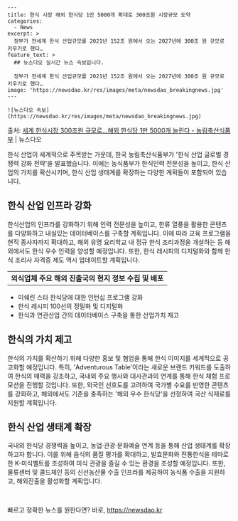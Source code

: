     ---
    title: 한식 시장 해외 한식당 1만 5000개 확대로 300조원 시장규모 도약
    categories:
      - News
    excerpt: >
      정부가 전세계 한식 산업규모를 2021년 152조 원에서 오는 2027년에 300조 원 규모로 키우기로 했다…
    feature_text: >
      ## 뉴스다오 실시간 뉴스 속보입니다.
    
      정부가 전세계 한식 산업규모를 2021년 152조 원에서 오는 2027년에 300조 원 규모로 키우기로 했다…
    image: 'https://newsdao.kr/res/images/meta/newsdao_breakingnews.jpg'
    ---
    
    ![뉴스다오 속보](https://newsdao.kr/res/images/meta/newsdao_breakingnews.jpg)

<p>출처: <a href="https://newsdao.kr/3101" rel="dofollow">세계 한식시장 300조원 규모로…해외 한식당 1만 5000개 늘린다 - 농림축산식품부</a> | 뉴스다오</p>

<p data-ke-size="size16">한식 산업이 세계적으로 주목받는 가운데, 한국 농림축산식품부가 '한식 산업 글로벌 경쟁력 강화 전략'을 발표했습니다. 이에는 농식품부가 한식인력 전문성을 높이고, 한식 산업의 가치를 확산시키며, 한식 산업 생태계를 확장하는 다양한 계획들이 포함되어 있습니다.</p>

<h2 data-ke-size="size26">한식 산업 인프라 강화</h2>
<p data-ke-size="size16">한식산업의 인프라를 강화하기 위해 인력 전문성을 높이고, 한류 열풍을 활용한 콘텐츠를 다양화하고 내실있는 데이터베이스를 구축할 계획입니다. 이에 따라 교육 프로그램을 현직 종사자까지 확대하고, 해외 유명 요리학교 내 정규 한식 조리과정을 개설하는 등 해외에서도 한식 우수 인력을 양성할 예정입니다. 또한, 한식 레시피의 디지털화와 함께 한식 조리사 자격증 제도 역시 업데이트할 계획입니다.</p>

<table>
	<tr>
		<td style="text-align: center; height: 17px;"><b>외식업체 주요 해외 진출국의 현지 정보 수집 및 배포</b></td>
	</tr>
</table>
<ul>
	<li>미쉐린 스타 한식당에 대한 인턴십 프로그램 강화</li>
	<li>한식 레시피 100선의 정밀화 및 디지털화</li>
	<li>한식과 연관산업 간의 데이터베이스 구축을 통한 산업가치 제고</li>
</ul>

<h2 data-ke-size="size26">한식의 가치 제고</h2>
<p data-ke-size="size16">한식의 가치를 확산하기 위해 다양한 홍보 및 협업을 통해 한식 이미지를 세계적으로 공고화할 예정입니다. 특히, 'Adventurous Table'이라는 새로운 브랜드 키워드를 도출하여 한식의 매력을 강조하고, 국내외 주요 행사와 대사관과의 연계를 통해 한식 체험 프로모션을 진행할 것입니다. 또한, 외국인 선호도를 고려하여 국가별 수요를 반영한 콘텐츠를 강화하고, 해외에서도 기준을 충족하는 '해외 우수 한식당'을 선정하여 국산 식재료를 지원할 계획입니다.</p>

<h2 data-ke-size="size26">한식 산업 생태계 확장</h2>
<p data-ke-size="size16">국내외 한식당 경쟁력을 높이고, 농업·관광·문화예술 연계 등을 통해 산업 생태계를 확장하고자 합니다. 이를 위해 음식의 품질 평가를 확대하고, 발효문화와 전통한식을 테마로 한 K-미식벨트를 조성하여 미식 관광을 즐길 수 있는 환경을 조성할 예정입니다. 또한, 물류센터 및 콜드체인 등의 신선농산물 수출 인프라를 제공하여 농식품 수출을 지원하고, 해외진출을 활성화할 계획입니다.</p>

<p data-ke-size="size16">&nbsp;</p> 

빠르고 정확한 뉴스를 원한다면? 바로, <a href="https://newsdao.kr" rel="dofollow">https://newsdao.kr</a>


    
